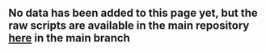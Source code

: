 ## No data has been added to this page yet, but the raw scripts are available in the main repository [here](https://github.com/ZachPilgrim/Testsite) in the main branch
